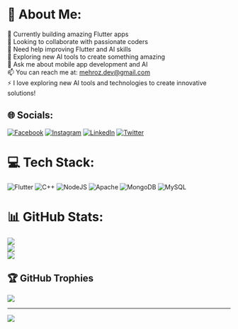 # 💫 About Me:
🔭 Currently building amazing Flutter apps<br>👯 Looking to collaborate with passionate coders<br>🤝 Need help improving Flutter and AI skills<br>🌱 Exploring new AI tools to create something amazing<br>💬 Ask me about mobile app development and AI<br>📫 You can reach me at: mehroz.dev@gmail.com<br>⚡ I love exploring new AI tools and technologies to create innovative solutions!


## 🌐 Socials:
[![Facebook](https://img.shields.io/badge/Facebook-%231877F2.svg?logo=Facebook&logoColor=white)](https://facebook.com/profile.php?id=100092339310274) [![Instagram](https://img.shields.io/badge/Instagram-%23E4405F.svg?logo=Instagram&logoColor=white)](https://instagram.com/mehroz.flutterdev) [![LinkedIn](https://img.shields.io/badge/LinkedIn-%230077B5.svg?logo=linkedin&logoColor=white)](https://linkedin.com/in/mehrozsheikh) [![Twitter](https://img.shields.io/badge/Twitter-%231DA1F2.svg?logo=Twitter&logoColor=white)](https://twitter.com/mehroz__sheikh) 

# 💻 Tech Stack:
![Flutter](https://img.shields.io/badge/Flutter-%2302569B.svg?style=for-the-badge&logo=Flutter&logoColor=white) ![C++](https://img.shields.io/badge/c++-%2300599C.svg?style=for-the-badge&logo=c%2B%2B&logoColor=white) ![NodeJS](https://img.shields.io/badge/node.js-6DA55F?style=for-the-badge&logo=node.js&logoColor=white) ![Apache](https://img.shields.io/badge/apache-%23D42029.svg?style=for-the-badge&logo=apache&logoColor=white) ![MongoDB](https://img.shields.io/badge/MongoDB-%234ea94b.svg?style=for-the-badge&logo=mongodb&logoColor=white) ![MySQL](https://img.shields.io/badge/mysql-%2300f.svg?style=for-the-badge&logo=mysql&logoColor=white)
# 📊 GitHub Stats:
![](https://github-readme-stats.vercel.app/api?username=mehrozsheikh&theme=nightowl&hide_border=true&include_all_commits=true&count_private=false)<br/>
![](https://github-readme-streak-stats.herokuapp.com/?user=mehrozsheikh&theme=nightowl&hide_border=true)<br/>
![](https://github-readme-stats.vercel.app/api/top-langs/?username=mehrozsheikh&theme=nightowl&hide_border=true&include_all_commits=true&count_private=false&layout=compact)

## 🏆 GitHub Trophies
![](https://github-profile-trophy.vercel.app/?username=mehrozsheikh&theme=darkhub&no-frame=false&no-bg=true&margin-w=4)

---
[![](https://visitcount.itsvg.in/api?id=mehrozsheikh&icon=6&color=0)](https://visitcount.itsvg.in)

<!-- Proudly created with GPRM ( https://gprm.itsvg.in ) -->

